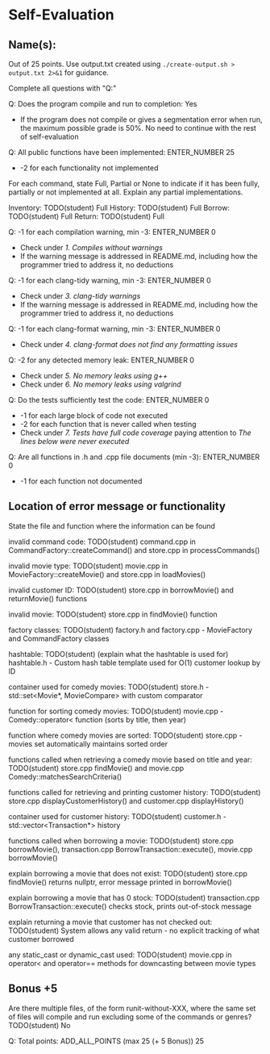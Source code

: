 # Self-Evaluation

## Name(s): 

Out of 25 points. Use output.txt created using 
`./create-output.sh > output.txt 2>&1` for guidance.

Complete all questions with "Q:"

Q: Does the program compile and run to completion: Yes

- If the program does not compile or gives a segmentation error when run, 
the maximum possible grade is 50%. No need to continue with the rest of self-evaluation

Q: All public functions have been implemented: ENTER_NUMBER 25

- -2 for each functionality not implemented

For each command, state Full, Partial or None to indicate 
if it has been fully, partially or not implemented at all.
Explain any partial implementations.

Inventory: TODO(student) Full
History: TODO(student) Full
Borrow: TODO(student) Full
Return: TODO(student) Full


Q: -1 for each compilation warning, min -3: ENTER_NUMBER 0

- Check under *1. Compiles without warnings*
- If the warning message is addressed in README.md, including how the programmer tried to address it, no deductions

Q: -1 for each clang-tidy warning, min -3: ENTER_NUMBER 0

- Check under *3. clang-tidy warnings*
- If the warning message is addressed in README.md, including how the programmer tried to address it, no deductions

Q: -1 for each clang-format warning, min -3: ENTER_NUMBER 0

- Check under *4. clang-format does not find any formatting issues*


Q: -2 for any detected memory leak: ENTER_NUMBER 0

- Check under *5. No memory leaks using g++*
- Check under *6. No memory leaks using valgrind*

Q: Do the tests sufficiently test the code: ENTER_NUMBER 0

- -1 for each large block of code not executed
- -2 for each function that is never called when testing
- Check under *7. Tests have full code coverage* paying attention to *The lines below were never executed*

Q: Are all functions in .h and .cpp file documents (min -3): ENTER_NUMBER 0

- -1 for each function not documented

## Location of error message or functionality

State the file and function where the information can be found

invalid command code: TODO(student)
command.cpp in CommandFactory::createCommand() and store.cpp in processCommands()

invalid movie type: TODO(student)
movie.cpp in MovieFactory::createMovie() and store.cpp in loadMovies()

invalid customer ID: TODO(student)
store.cpp in borrowMovie() and returnMovie() functions
 
invalid movie: TODO(student)
store.cpp in findMovie() function

factory classes: TODO(student)
factory.h and factory.cpp - MovieFactory and CommandFactory classes

hashtable: TODO(student) (explain what the hashtable is used for)
 hashtable.h - Custom hash table template used for O(1) customer lookup by ID

container used for comedy movies: TODO(student)
store.h - std::set<Movie*, MovieCompare> with custom comparator

function for sorting comedy movies: TODO(student)
movie.cpp - Comedy::operator< function (sorts by title, then year)

function where comedy movies are sorted: TODO(student)
store.cpp - movies set automatically maintains sorted order

functions called when retrieving a comedy movie based on title and year: TODO(student)
store.cpp findMovie() and movie.cpp Comedy::matchesSearchCriteria()

functions called for retrieving and printing customer history: TODO(student)
store.cpp displayCustomerHistory() and customer.cpp displayHistory()

container used for customer history: TODO(student)
customer.h - std::vector<Transaction*> history

functions called when borrowing a movie: TODO(student)
store.cpp borrowMovie(), transaction.cpp BorrowTransaction::execute(), movie.cpp borrowMovie()

explain borrowing a movie that does not exist: TODO(student)
store.cpp findMovie() returns nullptr, error message printed in borrowMovie()

explain borrowing a movie that has 0 stock: TODO(student)
transaction.cpp BorrowTransaction::execute() checks stock, prints out-of-stock message

explain returning a movie that customer has not checked out: TODO(student)
System allows any valid return - no explicit tracking of what customer borrowed

any static_cast or dynamic_cast used: TODO(student)
movie.cpp in operator< and operator== methods for downcasting between movie types

## Bonus +5

Are there multiple files, of the form runit-without-XXX, where the same set of files will compile and run excluding some of the commands or genres? TODO(student)
No




Q: Total points: ADD_ALL_POINTS (max 25 (+ 5 Bonus)) 25
